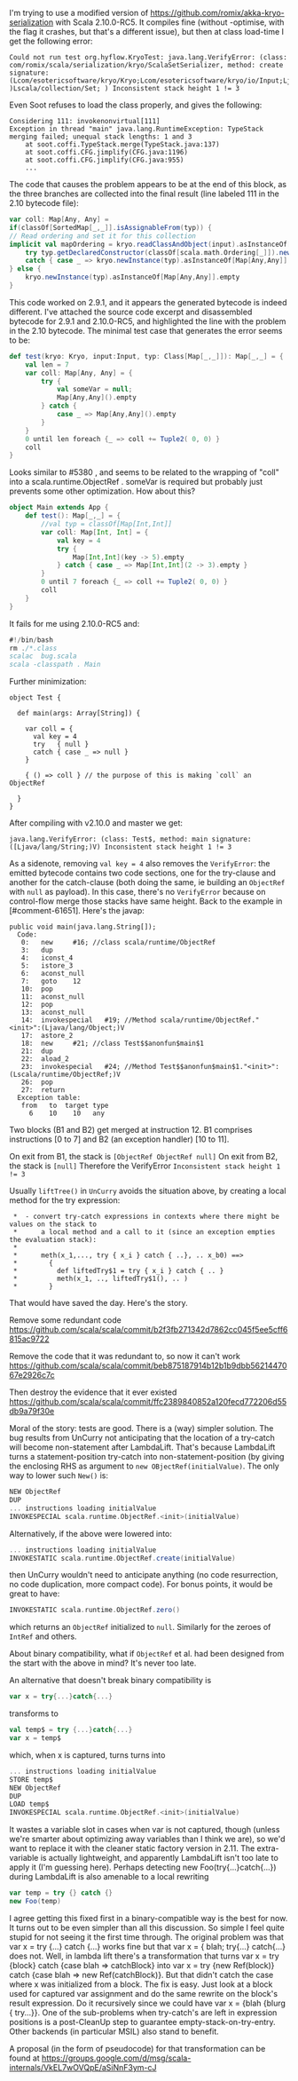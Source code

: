 I'm trying to use a modified version of https://github.com/romix/akka-kryo-serialization with Scala 2.10.0-RC5. It compiles fine (without -optimise, with the flag it crashes, but that's a different issue), but then at class load-time I get the following error:

```
Could not run test org.hyflow.KryoTest: java.lang.VerifyError: (class: com/romix/scala/serialization/kryo/ScalaSetSerializer, method: create signature: (Lcom/esotericsoftware/kryo/Kryo;Lcom/esotericsoftware/kryo/io/Input;Ljava/lang/Class; )Lscala/collection/Set; ) Inconsistent stack height 1 != 3
```

Even Soot refuses to load the class properly, and gives the following:

```
Considering 111: invokenonvirtual[111]
Exception in thread "main" java.lang.RuntimeException: TypeStack merging failed; unequal stack lengths: 1 and 3
	at soot.coffi.TypeStack.merge(TypeStack.java:137)
	at soot.coffi.CFG.jimplify(CFG.java:1196)
	at soot.coffi.CFG.jimplify(CFG.java:955)
	...
```

The code that causes the problem appears to be at the end of this block, as the three branches are collected into the final result (line labeled 111 in the 2.10 bytecode file):

```scala
var coll: Map[Any, Any] = 
if(classOf[SortedMap[_,_]].isAssignableFrom(typ)) {
// Read ordering and set it for this collection 
implicit val mapOrdering = kryo.readClassAndObject(input).asInstanceOf[scala.math.Ordering[Any]]
	try typ.getDeclaredConstructor(classOf[scala.math.Ordering[_]]).newInstance(mapOrdering).asInstanceOf[Map[Any,Any]].empty 
	catch { case _ => kryo.newInstance(typ).asInstanceOf[Map[Any,Any]].empty }
} else {
	kryo.newInstance(typ).asInstanceOf[Map[Any,Any]].empty
}
```

This code worked on 2.9.1, and it appears the generated bytecode is indeed different. I've attached the source code excerpt and disassembled bytecode for 2.9.1 and 2.10.0-RC5, and highlighted the line with the problem in the 2.10 bytecode.
The minimal test case that generates the error seems to be:

```scala
def test(kryo: Kryo, input:Input, typ: Class[Map[_,_]]): Map[_,_] = {
	val len = 7
	var coll: Map[Any, Any] = {
		try { 
			val someVar = null;
			Map[Any,Any]().empty 
		} catch { 
			case _ => Map[Any,Any]().empty 
		}
	}
	0 until len foreach {_ => coll += Tuple2( 0, 0) }
	coll
}
```

Looks similar to #5380 , and seems to be related to the wrapping of "coll" into a scala.runtime.ObjectRef . someVar is required but probably just prevents some other optimization.
How about this?

```scala
object Main extends App {
	def test(): Map[_,_] = {
		//val typ = classOf[Map[Int,Int]]
		var coll: Map[Int, Int] = {
			val key = 4
			try {
				Map[Int,Int](key -> 5).empty 
			} catch { case _ => Map[Int,Int](2 -> 3).empty }
		}
		0 until 7 foreach {_ => coll += Tuple2( 0, 0) }
		coll
	}
}
```

It fails for me using 2.10.0-RC5 and:
```scala
#!/bin/bash
rm ./*.class
scalac  bug.scala
scala -classpath . Main
```
Further minimization:

```
object Test {

  def main(args: Array[String]) {

    var coll = {
      val key = 4
      try   { null }
      catch { case _ => null }
    }

    { () => coll } // the purpose of this is making `coll` an ObjectRef

  }
}
```

After compiling with v2.10.0 and master we get: 

```
java.lang.VerifyError: (class: Test$, method: main signature: ([Ljava/lang/String;)V) Inconsistent stack height 1 != 3
```
As a sidenote, removing `val key = 4` also removes the `VerifyError`: the emitted bytecode contains two code sections, one for the try-clause and another for the catch-clause (both doing the same, ie building an `ObjectRef` with `null` as payload). In this case, there's no `VerifyError` because on control-flow merge those stacks have same height.
Back to the example in [#comment-61651]. Here's the javap:

```
public void main(java.lang.String[]);
  Code:
   0:   new     #16; //class scala/runtime/ObjectRef
   3:   dup
   4:   iconst_4
   5:   istore_3
   6:   aconst_null
   7:   goto    12
   10:  pop
   11:  aconst_null
   12:  pop
   13:  aconst_null
   14:  invokespecial   #19; //Method scala/runtime/ObjectRef."<init>":(Ljava/lang/Object;)V
   17:  astore_2
   18:  new     #21; //class Test$$anonfun$main$1
   21:  dup
   22:  aload_2
   23:  invokespecial   #24; //Method Test$$anonfun$main$1."<init>":(Lscala/runtime/ObjectRef;)V
   26:  pop
   27:  return
  Exception table:
   from   to  target type
     6    10    10   any
```

Two blocks (B1 and B2) get merged at instruction 12. B1 comprises instructions [0 to 7] and B2 (an exception handler) [10 to 11].

On exit from B1, the stack is `[ObjectRef ObjectRef null]`
On exit from B2, the stack is `[null]`
Therefore the VerifyError `Inconsistent stack height 1 != 3`

Usually `liftTree()` in `UnCurry` avoids the situation above, by creating a local method for the try expression:

```
 *  - convert try-catch expressions in contexts where there might be values on the stack to
 *      a local method and a call to it (since an exception empties the evaluation stack):
 *
 *      meth(x_1,..., try { x_i } catch { ..}, .. x_b0) ==>
 *        {
 *          def liftedTry$1 = try { x_i } catch { .. }
 *          meth(x_1, .., liftedTry$1(), .. )
 *        }
```

That would have saved the day.
Here's the story. 

Remove some redundant code
https://github.com/scala/scala/commit/b2f3fb271342d7862cc045f5ee5cff6815ac9722

Remove the code that it was redundant to, so now it
can't work
https://github.com/scala/scala/commit/beb875187914b12b1b9dbb5621447067e2926c7c

Then destroy the evidence that it ever existed
https://github.com/scala/scala/commit/ffc2389840852a120fecd772206d55db9a79f30e

Moral of the story: tests are good.
There is a (way) simpler solution. The bug results from UnCurry not anticipating that the location of a try-catch will become non-statement after LambdaLift. That's because LambdaLift turns a statement-position try-catch into non-statement-position (by giving the enclosing RHS as argument to `new OBjectRef(initialValue)`. The only way to lower such `New()` is:

```scala
NEW ObjectRef
DUP
... instructions loading initialValue
INVOKESPECIAL scala.runtime.ObjectRef.<init>(initialValue)
```

Alternatively, if the above were lowered into:

```scala
... instructions loading initialValue
INVOKESTATIC scala.runtime.ObjectRef.create(initialValue)
```

then UnCurry wouldn't need to anticipate anything (no code resurrection, no code duplication, more compact code). For bonus points, it would be great to have:

```scala
INVOKESTATIC scala.runtime.ObjectRef.zero()
```

which returns an `ObjectRef` initialized to `null`. Similarly for the zeroes of `IntRef` and others.

About binary compatibility, what if `ObjectRef` et al. had been designed from the start with the above in mind? It's never too late.

An alternative that doesn't break binary compatibility is

```scala
var x = try{...}catch{...}
```

transforms to

```scala
val temp$ = try {...}catch{...}
var x = temp$
```

which, when x is captured, turns turns into 
```scala
... instructions loading initialValue
STORE temp$
NEW ObjectRef
DUP
LOAD temp$
INVOKESPECIAL scala.runtime.ObjectRef.<init>(initialValue)
```

It wastes a variable slot in cases when var is not captured, though (unless we're smarter about optimizing away variables than I think we are), so we'd want to replace it with the cleaner static factory version in 2.11.
The extra-variable is actually lightweight, and apparently LambdaLift isn't too late to apply it (I'm guessing here). Perhaps detecting new Foo(try{...}catch{...}) during LambdaLift is also amenable to a local rewriting 

```scala
var temp = try {} catch {}
new Foo(temp)
```

I agree getting this fixed first in a binary-compatible way is the best for now.
It turns out to be even simpler than all this discussion. So simple I feel quite stupid for not seeing it the first time through. The original problem was that var x = try {...} catch {...} works fine but that var x = { blah; try{...} catch{...} does not. Well, in lambda lift there's a transformation that turns var x = try {block} catch {case blah => catchBlock} into var x = try {new Ref(block)} catch {case blah => new Ref(catchBlock)}. But that didn't catch the case where x was initialized from a block. The fix is easy. Just look at a block used for captured var assignment and do the same rewrite on the block's result expression. Do it recursively since we could have var x = {blah {blurg { try...}}.
One of the sub-problems when try-catch's are left in expression positions is a post-CleanUp step to guarantee empty-stack-on-try-entry. Other backends (in particular MSIL) also stand to benefit.

A proposal (in the form of pseudocode) for that transformation can be found at https://groups.google.com/d/msg/scala-internals/VkEL7wOVQpE/aSiNnF3ym-cJ

